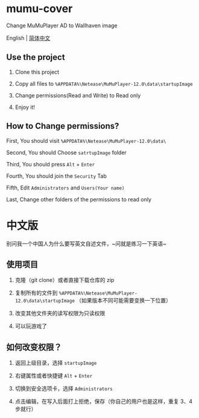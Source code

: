 # mumu-cover

Change MuMuPlayer AD to Wallhaven image

English | [简体中文][Chinese]

## Use the project

1. Clone this project

2. Copy all files to `%APPDATA%\Netease\MuMuPlayer-12.0\data\startupImage`

3. Change permissions(Read and Write) to Read only

4. Enjoy it!

## How to Change permissions?

First, You should visit `%APPDATA%\Netease\MuMuPlayer-12.0\data\`

Second, You should Choose `satrtupImage` folder

Third, You should press `Alt` + `Enter`

Fourth, You should join the `Security` Tab

Fifth, Edit `Administrators` and `Users(Your name)`

Last, Change other folders of the permissions to read only

# 中文版

别问我一个中国人为什么要写英文自述文件，~问就是练习一下英语~

## 使用项目

1. 克隆（git clone）或者直接下载仓库的 zip

2. 复制所有的文件到 `%APPDATA%\Netease\MuMuPlayer-12.0\data\startupImage` （如果版本不同可能需要变换一下位置）

3. 改变其他文件夹的读写权限为只读权限

4. 可以玩游戏了

## 如何改变权限？

1. 返回上级目录，选择 `startupImage`

2. 右键属性或者快捷键 `Alt` + `Enter`

3. 切换到安全选项卡，选择 `Administrators`

4. 点击编辑，在写入后面打上拒绝，保存（你自己的用户也是这样，重复 3、4 步就行）

[Chinese]: #中文版
